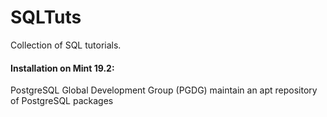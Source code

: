 # SQLTuts
Collection of SQL tutorials. 

#### Installation on Mint 19.2: 
PostgreSQL Global Development Group (PGDG) maintain an apt repository of PostgreSQL packages 

